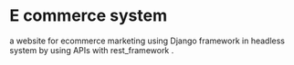 # E commerce system 
a website for ecommerce marketing using Django framework in headless system by using APIs with rest_framework .




